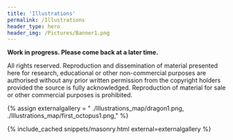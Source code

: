 ```yaml
---
title: 'Illustrations'
permalink: /Illustrations
header_type: hero
header_img: /Pictures/Banner1.png
---
```


**Work in progress. Please come back at a later time.**

All rights reserved. Reproduction and dissemination of material presented here for research, educational or other non-commercial purposes are authorised without any prior written permission from the copyright holders provided the source is fully acknowledged. Reproduction of material for sale or other commercial purposes is prohibited.

{% assign externalgallery = "
./Illustrations_map/dragon1.png,
./Illustrations_map/first_octopus1.png," %}

{% include_cached snippets/masonry.html external=externalgallery %}


